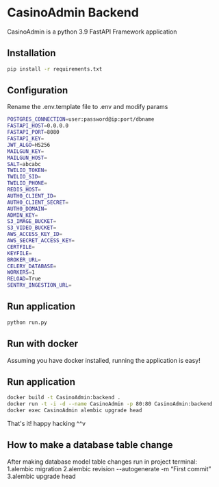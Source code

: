 # CasinoAdmin Backend

CasinoAdmin is a python 3.9 FastAPI Framework application

## Installation

```bash
pip install -r requirements.txt
```
## Configuration
Rename the .env.template file to .env and modify params

```bash
POSTGRES_CONNECTION=user:password@ip:port/dbname
FASTAPI_HOST=0.0.0.0
FASTAPI_PORT=8080
FASTAPI_KEY=
JWT_ALGO=HS256
MAILGUN_KEY=
MAILGUN_HOST=
SALT=abcabc
TWILIO_TOKEN=
TWILIO_SID=
TWILIO_PHONE=
REDIS_HOST=
AUTH0_CLIENT_ID=
AUTH0_CLIENT_SECRET=
AUTH0_DOMAIN=
ADMIN_KEY=
S3_IMAGE_BUCKET=
S3_VIDEO_BUCKET=
AWS_ACCESS_KEY_ID=
AWS_SECRET_ACCESS_KEY=
CERTFILE=
KEYFILE=
BROKER_URL=
CELERY_DATABASE=
WORKERS=1
RELOAD=True
SENTRY_INGESTION_URL=
```

## Run application

```bash
python run.py
```

## Run with docker
Assuming you have docker installed, running the application is easy!

## Run application

```bash
docker build -t CasinoAdmin:backend .
docker run -t -i -d --name CasinoAdmin -p 80:80 CasinoAdmin:backend
docker exec CasinoAdmin alembic upgrade head
```

That's it! happy hacking ^^v

## How to make a database table change
After making database model table changes run in project terminal:
1.alembic migration
2.alembic revision --autogenerate -m “First commit”
3.alembic upgrade head

